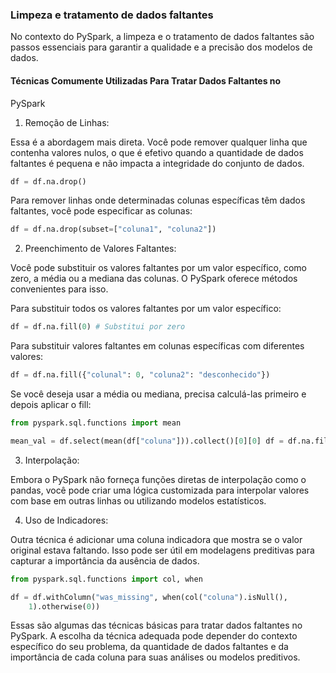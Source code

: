 ### Limpeza e tratamento de dados faltantes

No contexto do PySpark, a limpeza e o tratamento de dados faltantes são passos essenciais para garantir a qualidade e a precisão dos modelos de dados.

#### Técnicas Comumente Utilizadas Para Tratar Dados Faltantes no
PySpark

1. Remoção de Linhas:

Essa é a abordagem mais direta. Você pode remover qualquer linha que contenha valores nulos, o que é efetivo quando a quantidade de dados faltantes é pequena e não impacta a integridade do conjunto de dados.

```python
df = df.na.drop()
```

Para remover linhas onde determinadas colunas específicas têm dados faltantes, você pode especificar as colunas:

```python
df = df.na.drop(subset=["coluna1", "coluna2"])
```

2. Preenchimento de Valores Faltantes:

Você pode substituir os valores faltantes por um valor específico, como zero, a média ou a mediana das colunas. O PySpark oferece métodos convenientes para isso.

Para substituir todos os valores faltantes por um valor específico:

```python
df = df.na.fill(0) # Substitui por zero
```

Para substituir valores faltantes em colunas específicas com diferentes valores:

```python
df = df.na.fill({"colunal": 0, "coluna2": "desconhecido"})
```

Se você deseja usar a média ou mediana, precisa calculá-las primeiro e depois aplicar o fill:

```python
from pyspark.sql.functions import mean

mean_val = df.select(mean(df["coluna"])).collect()[0][0] df = df.na.fill(mean_val, ["coluna"])
```

3. Interpolação:

Embora o PySpark não forneça funções diretas de interpolação como o pandas, você pode criar uma lógica customizada para interpolar valores com base em outras linhas ou utilizando modelos estatísticos.

4. Uso de Indicadores:

Outra técnica é adicionar uma coluna indicadora que mostra se o valor original estava faltando. Isso pode ser útil em modelagens preditivas para capturar a importância da ausência de dados.

```python
from pyspark.sql.functions import col, when

df = df.withColumn("was_missing", when(col("coluna").isNull(),
    1).otherwise(0))
```

Essas são algumas das técnicas básicas para tratar dados faltantes no PySpark. A escolha da técnica adequada pode depender do contexto específico do seu problema, da quantidade de dados faltantes e da importância de cada coluna para suas análises ou modelos preditivos.